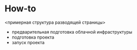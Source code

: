 # How-to

<примерная структура разводящей страницы>

- предварительная подготовка облачной инфраструктуры
- подготовка проекта
- запуск проекта
